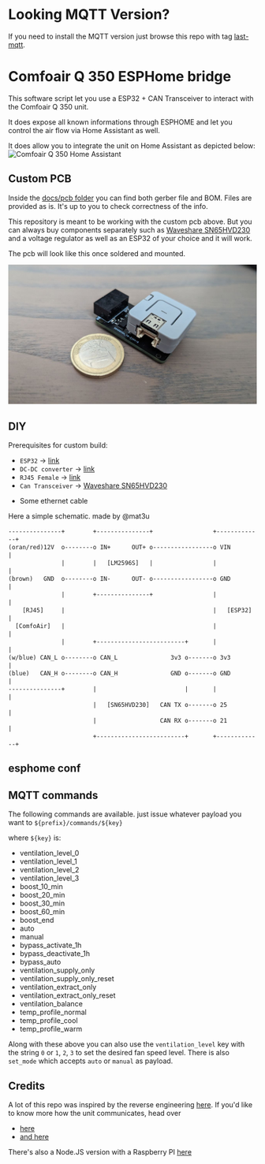 # Looking MQTT Version?

If you need to install the MQTT version just browse this repo with tag [last-mqtt](https://github.com/vekexasia/comfoair-esp32/tree/last-mqtt).

# Comfoair Q 350 ESPHome bridge

This software script let you use a ESP32 + CAN Transceiver to interact with the Comfoair Q 350 unit.

It does expose all known informations through ESPHOME and let you control the air flow via Home Assistant as well.

It does allow you to integrate the unit on Home Assistant as depicted below:
![Comfoair Q 350 Home Assistant](docs/homeassistant.png?raw=true "Comfoair Q 350 Home Assistant")


## Custom PCB

Inside the [docs/pcb folder](docs/pcb) you can find both gerber file and BOM. Files are provided as is. It's up to you to check correctness of the info.

This repository is meant to be working with the custom pcb above. But you can always buy components separately such as [Waveshare SN65HVD230](https://www.banggood.com/Waveshare-SN65HVD230-CAN-Bus-Module-Communication-CAN-Bus-Transceiver-Development-Board-p-1693712.html?rmmds=myorder&cur_warehouse=CN) and a voltage regulator as well as an ESP32 of your choice and it will work.

The pcb will look like this once soldered and mounted.

![PCB](docs/pic.jpg?raw=true "Comfoair Q 350 3D Print")

## DIY

Prerequisites for custom build:

* `ESP32` -> [link](https://amzn.to/3pe0XVP)
* `DC-DC converter` -> [link](https://amzn.to/39ar22v)
* `RJ45 Female` -> [link](https://amzn.to/3sNx3tH)
* `Can Transceiver` -> [Waveshare SN65HVD230](https://www.banggood.com/Waveshare-SN65HVD230-CAN-Bus-Module-Communication-CAN-Bus-Transceiver-Development-Board-p-1693712.html?rmmds=myorder&cur_warehouse=CN)
+ Some ethernet cable


Here a simple schematic. made by @mat3u

```
---------------+        +---------------+                 +-------------+
(oran/red)12V  o--------o IN+      OUT+ o-----------------o VIN         |
               |        |   [LM2596S]   |                 |             |
(brown)   GND  o--------o IN-      OUT- o-----------------o GND         |
               |        +---------------+                 |             |
    [RJ45]     |                                          |   [ESP32]   |
  [ComfoAir]   |                                          |             |
               |        +-------------------------+       |             |
(w/blue) CAN_L o--------o CAN_L               3v3 o-------o 3v3         |
(blue)   CAN_H o--------o CAN_H               GND o-------o GND         |
---------------+        |                         |       |             |
                        |   [SN65HVD230]   CAN TX o-------o 25          |
                        |                  CAN RX o-------o 21          |
                        +-------------------------+       +-------------+
``````

## esphome conf





## MQTT commands
The following commands are available. just issue whatever payload you want to `${prefix}/commands/${key}`

where `${key}` is: 
  * ventilation_level_0
  * ventilation_level_1
  * ventilation_level_2
  * ventilation_level_3
  * boost_10_min
  * boost_20_min
  * boost_30_min
  * boost_60_min
  * boost_end
  * auto
  * manual
  * bypass_activate_1h
  * bypass_deactivate_1h
  * bypass_auto
  * ventilation_supply_only
  * ventilation_supply_only_reset
  * ventilation_extract_only
  * ventilation_extract_only_reset
  * ventilation_balance
  * temp_profile_normal
  * temp_profile_cool
  * temp_profile_warm

Along with these above you can also use the `ventilation_level` key with the string `0` or `1`, `2`, `3` to set the desired fan speed level.
There is also `set_mode` which accepts `auto` or `manual` as payload.


## Credits

A lot of this repo was inspired by the reverse engineering [here](https://github.com/marco-hoyer/zcan/issues/1).
If you'd like to know more how the unit communicates, head over

 * [here](https://github.com/michaelarnauts/comfoconnect/blob/master/PROTOCOL-RMI.md)
 * [and here](https://github.com/michaelarnauts/comfoconnect/blob/master/PROTOCOL-PDO.md)

There's also a Node.JS version with a Raspberry PI [here](https://github.com/vekexasia/comfoairq-mqtt)
